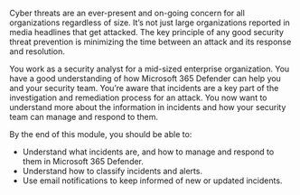 Cyber threats are an ever-present and on-going concern for all organizations regardless of size.  It’s not just large organizations reported in media headlines that get attacked. The key principle of any good security threat prevention is minimizing the time between an attack and its response and resolution.

You work as a security analyst for a mid-sized enterprise organization. You have a good understanding of how Microsoft 365 Defender can help you and your security team.  You’re aware that incidents are a key part of the investigation and remediation process for an attack. You now want to understand more about the information in incidents and how your security team can manage and respond to them.

By the end of this module, you should be able to:

- Understand what incidents are, and how to manage and respond to them in Microsoft 365 Defender.
- Understand how to classify incidents and alerts.
- Use email notifications to keep informed of new or updated incidents.
